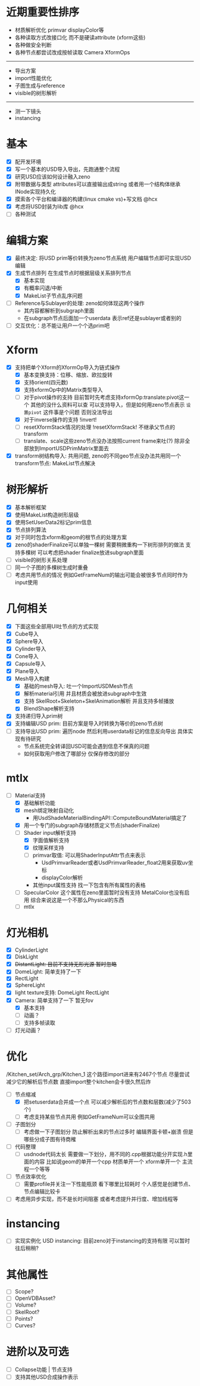 # 近期重要性排序
* 材质解析优化 primvar displayColor等
* 各种读取方式改接口化 而不是硬读attribute (xform这些)
* 各种做安全判断
* 各种节点都尝试改成按帧读取 Camera XformOps
---
* 导出方案
* import性能优化
* 子图生成与reference
* visible的树形解析
---
* 测一下镜头
* instancing
# 基本
* [x] 配开发环境
* [x] 写一个基本的USD导入导出，先跑通整个流程
* [x] 研究USD应该如何设计融入zeno
* [x] 附带数据与类型 attributes可以直接输出成string 或者用一个结构体继承INode实现持久化
* [x] 摸索各个平台和编译器的构建(linux cmake vs)+写文档 @hcx
* [x] 考虑将USD封装为lib库 @hcx
* [ ] 各种测试
# 编辑方案
* [x] 最终决定: 将USD prim等价转换为zeno节点系统 用户编辑节点即可实现USD编辑
* [x] 生成节点排列 在生成节点时根据层级关系排列节点
  * [x] 基本实现
  * [x] 有概率闪退/中断
  * [x] MakeList子节点乱序问题
* [ ] Reference与Sublayer的处理: zeno如何体现这两个操作
  * 其内容都解析到subgraph里面
  * 在subgraph节点后面加一个userdata 表示ref还是sublayer或者别的
* [ ] 交互优化：总不能让用户一个个选prim吧
# Xform
* [x] 支持把单个Xform的XformOp导入为链式操作
  * [x] 基本变换支持：位移、缩放、欧拉旋转
  * [x] 支持orient(四元数)
  * [x] 支持xformOp中的Matrix类型导入
  * [ ] 对于pivot操作的支持 目前暂时先考虑支持xformOp:translate:pivot这一个 其他的没什么资料可以查 可以支持导入，但是如何用zeno节点表示 `设置pivot` 这件事是个问题 否则没法导出
  * [x] 对于inverse操作的支持 !invert!
  * [ ] resetXformStack情况的处理 !resetXformStack! 不继承父节点的transform
  * [ ] translate、scale这些zeno节点没办法按照current frame来吐(?) 除非全部放到ImportUSDPrimMatrix里面去
* [x] transform树结构导入: 共用问题, zeno的不同geo节点没办法共用同一个transform节点: MakeList节点解决
# 树形解析
* [x] 基本解析框架
* [x] 使用MakeList构造树形层级
* [x] 使用SetUserData2标记prim信息
* [x] 节点排列算法
* [x] 对于同时包含xform和geom的根节点的处理方案
* [x] zeno的shaderFinalize可以单独一棵树 需要稍微重构一下树形排列的做法 支持多棵树 可以考虑把shader finalize放进subgraph里面
* [ ] visible的树形关系处理
* [ ] 同一个子图的多棵树生成时重叠
* [ ] 考虑共用节点的情况 例如GetFrameNum的输出可能会被很多节点同时作为input使用
# 几何相关
* [x] 下面这些全部用UI吐节点的方式实现
* [x] Cube导入
* [x] Sphere导入
* [x] Cylinder导入
* [x] Cone导入
* [x] Capsule导入
* [x] Plane导入
* [x] Mesh导入构建
  * [x] 基础的mesh导入: 吐一个ImportUSDMesh节点
  * [x] 解析material引用 并且材质会被放进subgraph中生效
  * [x] 支持 SkelRoot+Skeleton+SkelAnimation解析 并且支持多帧播放
  * [x] BlendShape解析支持
* [x] 支持递归导入prim树
* [x] 支持编辑USD prim: 目前方案是导入时转换为等价的zeno节点树
* [ ] 支持导出USD prim: 遍历node 然后利用userdata标记的信息反向导出 具体实现有待研究
  * 节点系统完全转译回USD可能会遇到信息不保真的问题
  * 如何获取用户修改了哪部分 仅保存修改的部分
# mtlx
* [ ] Material支持
  * [x] 基础解析功能
  * [x] mesh绑定映射自动化
    * 用UsdShadeMaterialBindingAPI::ComputeBoundMaterial搞定了
  * [x] 用一个专门的subgraph存储材质定义节点(shaderFinalize)
  * [ ] Shader input解析支持
    * [x] 字面值解析支持
    * [x] 纹理采样支持
    * [ ] primvar取值: 可以用ShaderInputAttr节点来表示
      * UsdPrimvarReader或者UsdPrimvarReader_float2用来获取uv坐标
      * displayColor解析
    * 其他input属性支持 找一下包含有所有属性的表格
  * [ ] SpecularColor 这个属性在zeno里面暂时没有支持 MetalColor也没有启用 综合来说这是一个不那么Physical的东西
  * [ ] mtlx
# 灯光相机
* [x] CylinderLight
* [x] DiskLight
* [x] ~~DistantLight: 目前不支持无形光源 暂时忽略~~
* [x] DomeLight: 简单支持了一下
* [x] RectLight
* [x] SphereLight
* [x] light texture支持: DomeLight RectLight
* [x] Camera: 简单支持了一下 暂无fov
  * [x] 基本支持
  * [ ] 动画？
  * [ ] 支持多帧读取
* [ ] 灯光动画？
# 优化
/Kitchen_set/Arch_grp/Kitchen_1
这个路径import进来有2467个节点 尽量尝试减少它的解析后节点数
直接import整个kitchen会卡很久然后炸
* [ ] 节点缩减
  * [x] 把setuserdata合并成一个点 可以减少解析后的节点数和层数(减少了503个)
  * [ ] 考虑支持某些节点共用 例如GetFrameNum可以全图共用
* [ ] 子图划分
  * [ ] 考虑做一下子图划分 防止解析出来的节点过多时 编辑界面卡顿+崩溃 但是哪些分成子图有待商榷
* [ ] 代码整理
  * [ ] usdnode代码太长 需要做一下划分，用不同的.cpp根据功能分开实现.h里面的内容 比如说geom的单开一个cpp 材质单开一个 xform单开一个 主流程一个等等
* [ ] 节点效率优化
  * [ ] 需要profile并关注一下性能瓶颈 看下哪里比较耗时 个人感觉是创建节点、节点编辑比较卡
* [ ] 考虑用异步实现，而不是长时间阻塞 或者考虑提升并行度、增加线程等
# instancing
* [ ] 实现实例化 USD instancing: 目前zeno对于instancing的支持有限 可以暂时往后稍稍?
# 其他属性
* [ ] Scope?
* [ ] OpenVDBAsset?
* [ ] Volume?
* [ ] SkelRoot?
* [ ] Points?
* [ ] Curves?
# 进阶以及可选
* [ ] Collapse功能 | 节点支持
* [ ] 支持其他USD合成操作表示
